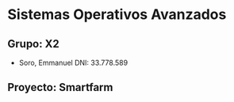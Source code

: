 # Sistemas Operativos Avanzados

## Grupo: X2
- Soro, Emmanuel DNI: 33.778.589

## Proyecto: Smartfarm

